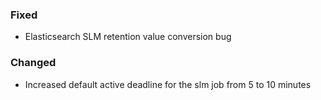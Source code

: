 ### Fixed

- Elasticsearch SLM retention value conversion bug

### Changed

- Increased default active deadline for the slm job from 5 to 10 minutes
